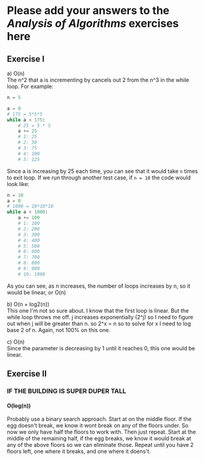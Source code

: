 # Please add your answers to the **_Analysis of Algorithms_** exercises here

## Exercise I

a) O(n)  
The n^2 that a is incrementing by cancels out 2 from the n^3 in the while loop. For example:

```python
n = 5

a = 0
# 175 = 5*5*5
while a < 175:
    # 25 = 5 * 5
    a += 25
    # 1: 25
    # 2: 50
    # 3: 75
    # 4: 100
    # 5: 125

```

Since a is increasing by 25 each time, you can see that it would take `n` times to exit loop.
If we run through another test case, if `n = 10` the code would look like:

```python
n = 10
a = 0
# 1000 = 10*10*10
while a < 1000:
    a += 100
    # 1: 100
    # 2: 200
    # 3: 300
    # 4: 400
    # 5: 500
    # 6: 600
    # 7: 700
    # 8: 800
    # 9: 900
    # 10: 1000
```

As you can see, as n increases, the number of loops increases by n, so it would be linear, or O(n)

b) O(n + log2(n))  
This one I'm not so sure about. I know that the first loop is linear. But the while loop throws me off. j increases exponentially (2^j) so I need to figure out when j will be greater than n. so 2^x = n so to solve for x I need to log base 2 of n. Again, not 100% on this one.

c) O(n)  
Since the parameter is decreasing by 1 until it reaches 0, this one would be linear.

## Exercise II

### IF THE BUILDING IS SUPER DUPER TALL

#### O(log(n))

Probably use a binary search approach. Start at on the middle floor. If the egg doesn't break, we know it wont break on any of the floors under. So now we only have half the floors to work with. Then just repeat. Start at the middle of the remaining half, if the egg breaks, we know it would break at any of the above floors so we can eliminate those. Repeat until you have 2 floors left, one where it breaks, and one where it doens't.

